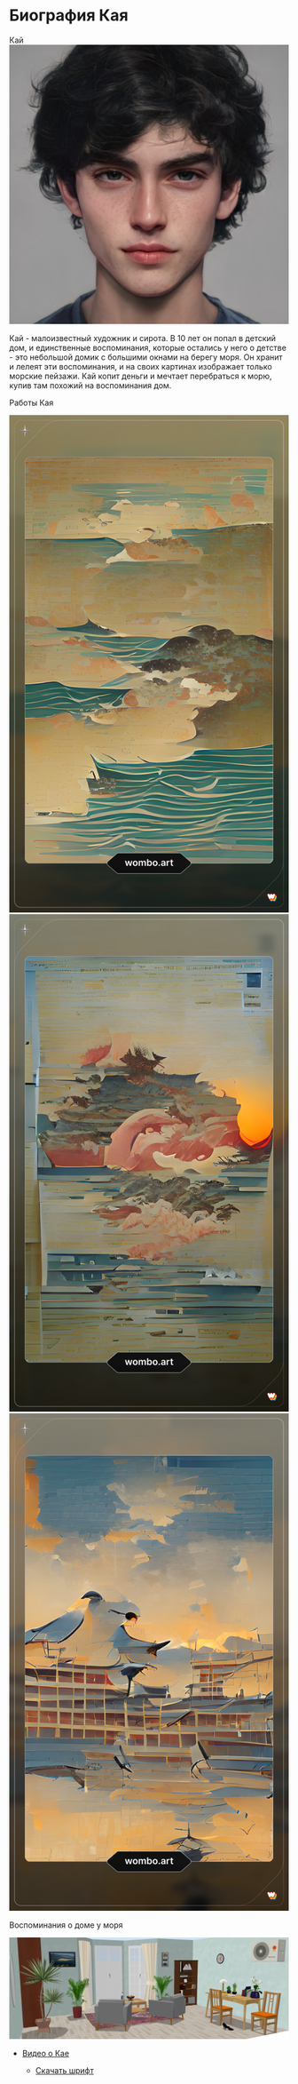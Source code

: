 <html>
  <head>
    <h1> Биография Кая </h1>
  </head>
  <body style= "SVGFont 1 обычный"> </body>
  Кай
  <img src="ф перс.png"/> <BR>
  <body>
    <p> Кай - малоизвестный художник и сирота. В 10 лет он попал в детский дом, и единственные воспоминания, которые остались у него о детстве - это небольшой домик с большими окнами на берегу моря. Он хранит и лелеят эти воспоминания, и на своих картинах изображает только морские пейзажи. Кай копит деньги и мечтает перебраться к морю, купив там похожий на воспоминания дом. </p>
  </body>
  <p> Работы Кая </p>
  <img src="blank_tradingcard.jpg"/> <BR>
  <img src="blank_tradingcard (1).jpg"/> <BR>
  <img src="blank_tradingcard (2).jpg"/> <BR>
  <p> Воспоминания о доме у моря </p>
   <img src="комната3.png"/> <BR>
  <ul>
    <li> <a href= "https://youtu.be/JEsvIpAVn8Q">Видео о Кае </a> </li>
  <ul>
    <li> <a href= "https://disk.yandex.ru/d/jaV53rxsng22Cw">Скачать шрифт </a> </li>
    </html>
